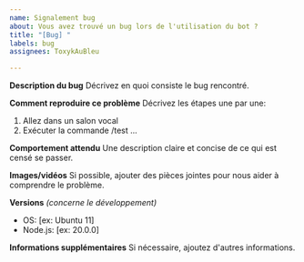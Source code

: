 ```yaml
---
name: Signalement bug
about: Vous avez trouvé un bug lors de l'utilisation du bot ?
title: "[Bug] "
labels: bug
assignees: ToxykAuBleu

---
```


**Description du bug**
Décrivez en quoi consiste le bug rencontré.

**Comment reproduire ce problème**
Décrivez les étapes une par une:
1. Allez dans un salon vocal
2. Exécuter la commande /test
...

**Comportement attendu**
Une description claire et concise de ce qui est censé se passer.

**Images/vidéos**
Si possible, ajouter des pièces jointes pour nous aider à comprendre le problème.

**Versions** *(concerne le développement)*
 - OS: [ex: Ubuntu 11]
 - Node.js: [ex: 20.0.0]

**Informations supplémentaires**
Si nécessaire, ajoutez d'autres informations.

